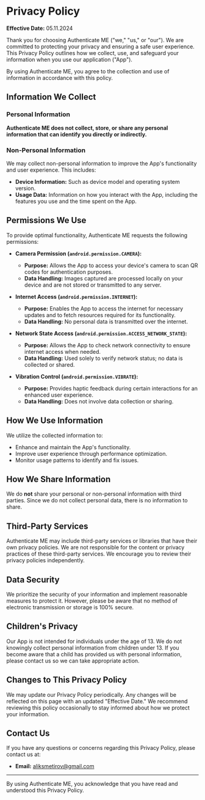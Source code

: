 # Privacy Policy

**Effective Date:** 05.11.2024

Thank you for choosing Authenticate ME ("we," "us," or "our"). We are committed to protecting your privacy and ensuring a safe user experience. This Privacy Policy outlines how we collect, use, and safeguard your information when you use our application ("App").

By using Authenticate ME, you agree to the collection and use of information in accordance with this policy.

## Information We Collect

### Personal Information

**Authenticate ME does not collect, store, or share any personal information that can identify you directly or indirectly.**

### Non-Personal Information

We may collect non-personal information to improve the App's functionality and user experience. This includes:

- **Device Information:** Such as device model and operating system version.
- **Usage Data:** Information on how you interact with the App, including the features you use and the time spent on the App.

## Permissions We Use

To provide optimal functionality, Authenticate ME requests the following permissions:

- **Camera Permission (`android.permission.CAMERA`):**
  - **Purpose:** Allows the App to access your device's camera to scan QR codes for authentication purposes.
  - **Data Handling:** Images captured are processed locally on your device and are not stored or transmitted to any server.

- **Internet Access (`android.permission.INTERNET`):**
  - **Purpose:** Enables the App to access the internet for necessary updates and to fetch resources required for its functionality.
  - **Data Handling:** No personal data is transmitted over the internet.

- **Network State Access (`android.permission.ACCESS_NETWORK_STATE`):**
  - **Purpose:** Allows the App to check network connectivity to ensure internet access when needed.
  - **Data Handling:** Used solely to verify network status; no data is collected or shared.

- **Vibration Control (`android.permission.VIBRATE`):**
  - **Purpose:** Provides haptic feedback during certain interactions for an enhanced user experience.
  - **Data Handling:** Does not involve data collection or sharing.

## How We Use Information

We utilize the collected information to:

- Enhance and maintain the App's functionality.
- Improve user experience through performance optimization.
- Monitor usage patterns to identify and fix issues.

## How We Share Information

We do **not** share your personal or non-personal information with third parties. Since we do not collect personal data, there is no information to share.

## Third-Party Services

Authenticate ME may include third-party services or libraries that have their own privacy policies. We are not responsible for the content or privacy practices of these third-party services. We encourage you to review their privacy policies independently.

## Data Security

We prioritize the security of your information and implement reasonable measures to protect it. However, please be aware that no method of electronic transmission or storage is 100% secure.

## Children's Privacy

Our App is not intended for individuals under the age of 13. We do not knowingly collect personal information from children under 13. If you become aware that a child has provided us with personal information, please contact us so we can take appropriate action.

## Changes to This Privacy Policy

We may update our Privacy Policy periodically. Any changes will be reflected on this page with an updated "Effective Date." We recommend reviewing this policy occasionally to stay informed about how we protect your information.

## Contact Us

If you have any questions or concerns regarding this Privacy Policy, please contact us at:

- **Email:** aliksmetirov@gmail.com

---

By using Authenticate ME, you acknowledge that you have read and understood this Privacy Policy.
